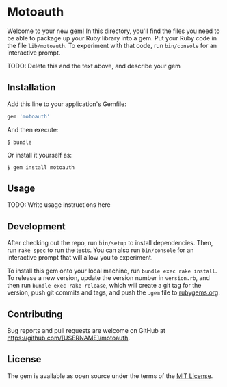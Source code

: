 # Motoauth

Welcome to your new gem! In this directory, you'll find the files you need to be able to package up your Ruby library into a gem. Put your Ruby code in the file `lib/motoauth`. To experiment with that code, run `bin/console` for an interactive prompt.

TODO: Delete this and the text above, and describe your gem

## Installation

Add this line to your application's Gemfile:

```ruby
gem 'motoauth'
```

And then execute:

    $ bundle

Or install it yourself as:

    $ gem install motoauth

## Usage

TODO: Write usage instructions here

## Development

After checking out the repo, run `bin/setup` to install dependencies. Then, run `rake spec` to run the tests. You can also run `bin/console` for an interactive prompt that will allow you to experiment.

To install this gem onto your local machine, run `bundle exec rake install`. To release a new version, update the version number in `version.rb`, and then run `bundle exec rake release`, which will create a git tag for the version, push git commits and tags, and push the `.gem` file to [rubygems.org](https://rubygems.org).

## Contributing

Bug reports and pull requests are welcome on GitHub at https://github.com/[USERNAME]/motoauth.


## License

The gem is available as open source under the terms of the [MIT License](http://opensource.org/licenses/MIT).

